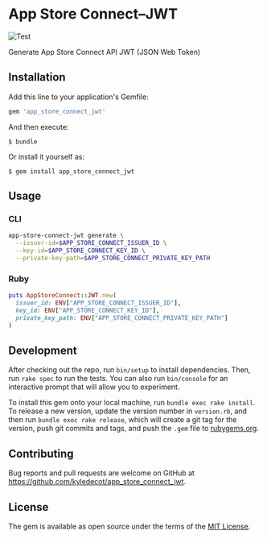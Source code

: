 # App Store Connect–JWT

![Test](https://github.com/kyledecot/app_store_connect_jwt/workflows/Test/badge.svg)

Generate App Store Connect API JWT (JSON Web Token) 

## Installation

Add this line to your application's Gemfile:

```ruby
gem 'app_store_connect_jwt'
```

And then execute:

    $ bundle

Or install it yourself as:

    $ gem install app_store_connect_jwt

## Usage

### CLI 

```sh
app-store-connect-jwt generate \
  --issuer-id=$APP_STORE_CONNECT_ISSUER_ID \
  --key-id=$APP_STORE_CONNECT_KEY_ID \
  --private-key-path=$APP_STORE_CONNECT_PRIVATE_KEY_PATH
```

### Ruby

```ruby 
puts AppStoreConnect::JWT.new(
  issuer_id: ENV["APP_STORE_CONNECT_ISSUER_ID"],
  key_id: ENV["APP_STORE_CONNECT_KEY_ID"],
  private_key_path: ENV["APP_STORE_CONNECT_PRIVATE_KEY_PATH"]
)
```

## Development

After checking out the repo, run `bin/setup` to install dependencies. Then, run `rake spec` to run the tests. You can also run `bin/console` for an interactive prompt that will allow you to experiment.

To install this gem onto your local machine, run `bundle exec rake install`. To release a new version, update the version number in `version.rb`, and then run `bundle exec rake release`, which will create a git tag for the version, push git commits and tags, and push the `.gem` file to [rubygems.org](https://rubygems.org).

## Contributing

Bug reports and pull requests are welcome on GitHub at https://github.com/kyledecot/app_store_connect_jwt.

## License

The gem is available as open source under the terms of the [MIT License](https://opensource.org/licenses/MIT).
